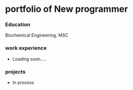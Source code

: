 # portfolio of New programmer

### Education
Biochemical Engineering, MSC

### work experience
* Loading soon.....

### projects
* In process
